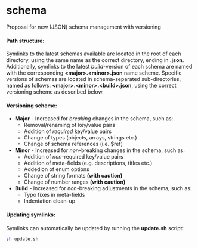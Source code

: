 # schema
Proposal for new (JSON) schema management with versioning

#### Path structure:
Symlinks to the latest schemas available are located in the root of each directory, using the same name as the correct directory, ending in **.json**.
Additionally, symlinks to the latest *build*-version of each schema are named with the corresponding **&lt;major&gt;.&lt;minor&gt;.json** name scheme.
Specific versions of schemas are located in schema-separated sub-directories, named as follows: **&lt;major&gt;.&lt;minor&gt;.&lt;build&gt;.json**,
using the correct versioning scheme as described below.

#### Versioning scheme:
* **Major** - Increased for *breaking* changes in the schema, such as:
  * Removal/renaming of key/value pairs
  * Addition of *required* key/value pairs
  * Change of types (objects, arrays, strings etc.)
  * Change of schema references (i.e. $ref)
* **Minor** - Increased for *non*-breaking changes in the schema, such as:
  * Addition of *non*-required key/value pairs
  * Addition of meta-fields (e.g. descriptions, titles etc.)
  * Addedion of enum options
  * Change of string formats **(with caution)**
  * Change of number ranges **(with caution)**
* **Build** - Increased for *non*-breaking adjustments in the schema, such as:
  * Typo fixes in meta-fields
  * Indentation clean-up

#### Updating symlinks:
Symlinks can automatically be updated by running the **update.sh** script:
```bash
sh update.sh
```